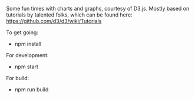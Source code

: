 Some fun times with charts and graphs, courtesy of D3.js. Mostly based on tutorials by talented folks, which can be found here: https://github.com/d3/d3/wiki/Tutorials

To get going:

- npm install

For development:

- npm start

For build:

- npm run build
